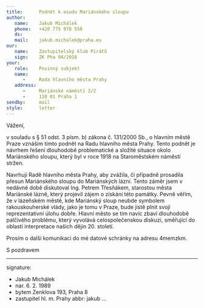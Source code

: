 ```yaml
---
title:      Podnět k osudu Mariánského sloupu
author:
   name:    Jakub Michálek
   phone:   +420 775 978 550
   ds:      
   mail:    jakub.michalek@praha.eu
our:
   name:    Zastupitelský klub Pirátů
   sign:    ZK Pha 94/2016
your:
   role:    Povinný subjekt
   name:    
      -     Rada hlavního města Prahy
   address:
      -     Mariánské náměstí 2/2
      -     110 01 Praha 1
sendby:     mail
style:      letter
---
```


Vážení,

v souladu s § 51 odst. 3 písm. b) zákona č. 131/2000 Sb., o hlavním městě Praze vznáším tímto podnět na Radu hlavního města Prahy. Tento podnět je návrhem řešení dlouhodobě problematické a složité situace okolo Mariánského sloupu, který byl v roce 1918 na Staroměstském náměstí stržen. 

Navrhuji Radě hlavního města Prahy, aby zvážila, či případně prosadila přesun Mariánského sloupu do Mariánských lázní. Tento záměr jsem v nedávné době diskutoval Ing. Petrem Třesňákem, starostou města Mariánské lázně, který projevil zájem o získání této památky. Pevně věřím, že v lázeňském městě, kde Mariánský sloup neubde symbolem rakouskouherské vlády, jako je tomu v Praze, bude jistě plnit svojí reprezentativní úlohu dobře. Hlavní město se tím navíc zbaví dlouhodobě palčivého problému, který vyvolává celospolečenskou diskuzi, směřující do oblasti interpretace našich dějin 20. století.

Prosím o další komunikaci do mé datové schránky na adresu 4memzkm.

S pozdravem

---
signature: 
  - Jakub Michálek
  - nar. 6. 2. 1989
  - bytem Zenklova 193, Praha 8
  - zastupitel hl. m. Prahy
abbr:       jakub
...

